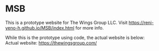 # MSB
This is a prototype website for The Wings Group LLC.
Visit https://reni-yeno-h.github.io/MSB/index.html for more info.

While this is the prototype using code, the actual website is below:
<br>
Actual website: https://thewingsgroup.com/

